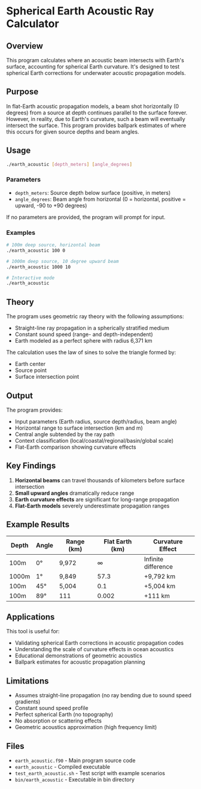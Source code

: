 # Spherical Earth Acoustic Ray Calculator

## Overview

This program calculates where an acoustic beam intersects with Earth's surface, accounting for spherical Earth curvature. It's designed to test spherical Earth corrections for underwater acoustic propagation models.

## Purpose

In flat-Earth acoustic propagation models, a beam shot horizontally (0 degrees) from a source at depth continues parallel to the surface forever. However, in reality, due to Earth's curvature, such a beam will eventually intersect the surface. This program provides ballpark estimates of where this occurs for given source depths and beam angles.

## Usage

```bash
./earth_acoustic [depth_meters] [angle_degrees]
```

### Parameters

- `depth_meters`: Source depth below surface (positive, in meters)
- `angle_degrees`: Beam angle from horizontal (0 = horizontal, positive = upward, -90 to +90 degrees)

If no parameters are provided, the program will prompt for input.

### Examples

```bash
# 100m deep source, horizontal beam
./earth_acoustic 100 0

# 1000m deep source, 10 degree upward beam  
./earth_acoustic 1000 10

# Interactive mode
./earth_acoustic
```

## Theory

The program uses geometric ray theory with the following assumptions:
- Straight-line ray propagation in a spherically stratified medium
- Constant sound speed (range- and depth-independent)
- Earth modeled as a perfect sphere with radius 6,371 km

The calculation uses the law of sines to solve the triangle formed by:
- Earth center
- Source point
- Surface intersection point

## Output

The program provides:
- Input parameters (Earth radius, source depth/radius, beam angle)
- Horizontal range to surface intersection (km and m)
- Central angle subtended by the ray path
- Context classification (local/coastal/regional/basin/global scale)
- Flat-Earth comparison showing curvature effects

## Key Findings

1. **Horizontal beams** can travel thousands of kilometers before surface intersection
2. **Small upward angles** dramatically reduce range
3. **Earth curvature effects** are significant for long-range propagation
4. **Flat-Earth models** severely underestimate propagation ranges

## Example Results

| Depth | Angle | Range (km) | Flat Earth (km) | Curvature Effect |
|-------|-------|------------|-----------------|------------------|
| 100m  | 0°    | 9,972      | ∞               | Infinite difference |
| 1000m | 1°    | 9,849      | 57.3            | +9,792 km |
| 100m  | 45°   | 5,004      | 0.1             | +5,004 km |
| 100m  | 89°   | 111        | 0.002           | +111 km |

## Applications

This tool is useful for:
- Validating spherical Earth corrections in acoustic propagation codes
- Understanding the scale of curvature effects in ocean acoustics
- Educational demonstrations of geometric acoustics
- Ballpark estimates for acoustic propagation planning

## Limitations

- Assumes straight-line propagation (no ray bending due to sound speed gradients)
- Constant sound speed profile
- Perfect spherical Earth (no topography)
- No absorption or scattering effects
- Geometric acoustics approximation (high frequency limit)

## Files

- `earth_acoustic.f90` - Main program source code
- `earth_acoustic` - Compiled executable  
- `test_earth_acoustic.sh` - Test script with example scenarios
- `bin/earth_acoustic` - Executable in bin directory